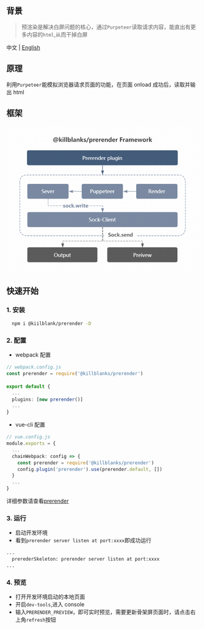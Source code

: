 ## 背景

> 预渲染是解决白屏问题的核心，通过`Purpeteer`读取请求内容，能直出有更多内容的`html`,从而干掉白屏

中文 | [English](https://github.com/warpcgd/killblanks/blob/main/packages/prerender/README_EN.md)

## 原理

利用`Purpeteer`能模拟浏览器请求页面的功能，在页面 onload 成功后，读取并输出 html

## 框架

![@killblanks_prerender_framework](./assets/@killblanks_prerender_framework.png)

## 快速开始

### 1. 安装

```sh
  npm i @kiilblank/prerender -D
```

### 2. 配置

- webpack 配置

```ts
// webpack.config.js
const prerender = require('@killblanks/prerender')

export default {
  ...
  plugins: [new prerender()]
  ...
}
```

- vue-cli 配置

```ts
// vue.config.js
module.exports = {
  ...
  chainWebpack: config => {
    const prerender = require('@killblanks/prerender')
    config.plugin('prerender').use(prerender.default, [])
  }
  ...
}
```

详细参数请查看[prerender](https://warpcgd.github.io/killblanks/documents/prerender.html)

### 3. 运行

- 启动开发环境
- 看到`prerender server listen at port:xxxx`即成功运行

```bash
...
  prerederSkeleton: prerender server listen at port:xxxx
...

```

### 4. 预览

- 打开开发环境启动的本地页面
- 开启`dev-tools`,进入 console
- 输入`PRERENDER_PREVIEW`，即可实时预览，需要更新骨架屏页面时，请点击右上角`refresh`按钮
